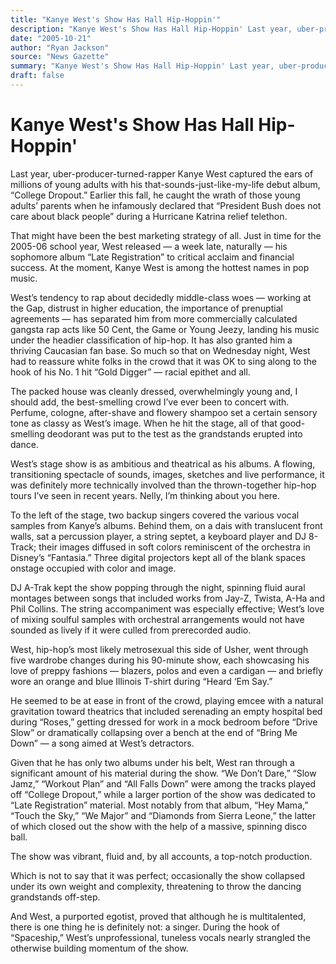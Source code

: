 ```yaml
---
title: "Kanye West's Show Has Hall Hip-Hoppin'"
description: "Kanye West's Show Has Hall Hip-Hoppin' Last year, uber-producer-turned-rapper captured the ears of millions of young adults with his that-sounds-just-like-my-life debut album, “College Dropout.” Just ..."
date: "2005-10-21"
author: "Ryan Jackson"
source: "News Gazette"
summary: "Kanye West's Show Has Hall Hip-Hoppin' Last year, uber-producer-turned-rapper captured the ears of millions of young adults with his that-sounds-just-like-my-life debut album, “College Dropout.” Just in time for the 2005-06 school year, West released — a week late, naturally — his sophomore album “Late Registration” to critical acclaim and financial success. West’s tendency to rap about decidedly middle"
draft: false
---
```


# Kanye West's Show Has Hall Hip-Hoppin'

Last year, uber-producer-turned-rapper Kanye West captured the ears of millions of young adults with his that-sounds-just-like-my-life debut album, “College Dropout.” Earlier this fall, he caught the wrath of those young adults’ parents when he infamously declared that “President Bush does not care about black people” during a Hurricane Katrina relief telethon.

That might have been the best marketing strategy of all. Just in time for the 2005-06 school year, West released — a week late, naturally — his sophomore album “Late Registration” to critical acclaim and financial success. At the moment, Kanye West is among the hottest names in pop music.

West’s tendency to rap about decidedly middle-class woes — working at the Gap, distrust in higher education, the importance of prenuptial agreements — has separated him from more commercially calculated gangsta rap acts like 50 Cent, the Game or Young Jeezy, landing his music under the headier classification of hip-hop. It has also granted him a thriving Caucasian fan base. So much so that on Wednesday night, West had to reassure white folks in the crowd that it was OK to sing along to the hook of his No. 1 hit “Gold Digger” — racial epithet and all.

The packed house was cleanly dressed, overwhelmingly young and, I should add, the best-smelling crowd I’ve ever been to concert with. Perfume, cologne, after-shave and flowery shampoo set a certain sensory tone as classy as West’s image. When he hit the stage, all of that good-smelling deodorant was put to the test as the grandstands erupted into dance.

West’s stage show is as ambitious and theatrical as his albums. A flowing, transitioning spectacle of sounds, images, sketches and live performance, it was definitely more technically involved than the thrown-together hip-hop tours I’ve seen in recent years. Nelly, I’m thinking about you here.

To the left of the stage, two backup singers covered the various vocal samples from Kanye’s albums. Behind them, on a dais with translucent front walls, sat a percussion player, a string septet, a keyboard player and DJ 8-Track; their images diffused in soft colors reminiscent of the orchestra in Disney’s “Fantasia.” Three digital projectors kept all of the blank spaces onstage occupied with color and image.

DJ A-Trak kept the show popping through the night, spinning fluid aural montages between songs that included works from Jay-Z, Twista, A-Ha and Phil Collins. The string accompaniment was especially effective; West’s love of mixing soulful samples with orchestral arrangements would not have sounded as lively if it were culled from prerecorded audio.

West, hip-hop’s most likely metrosexual this side of Usher, went through five wardrobe changes during his 90-minute show, each showcasing his love of preppy fashions — blazers, polos and even a cardigan — and briefly wore an orange and blue Illinois T-shirt during “Heard ‘Em Say.”

He seemed to be at ease in front of the crowd, playing emcee with a natural gravitation toward theatrics that included serenading an empty hospital bed during “Roses,” getting dressed for work in a mock bedroom before “Drive Slow” or dramatically collapsing over a bench at the end of “Bring Me Down” — a song aimed at West’s detractors.

Given that he has only two albums under his belt, West ran through a significant amount of his material during the show. “We Don’t Dare,” “Slow Jamz,” “Workout Plan” and “All Falls Down” were among the tracks played off “College Dropout,” while a larger portion of the show was dedicated to “Late Registration” material. Most notably from that album, “Hey Mama,” “Touch the Sky,” “We Major” and “Diamonds from Sierra Leone,” the latter of which closed out the show with the help of a massive, spinning disco ball.

The show was vibrant, fluid and, by all accounts, a top-notch production.

Which is not to say that it was perfect; occasionally the show collapsed under its own weight and complexity, threatening to throw the dancing grandstands off-step.

And West, a purported egotist, proved that although he is multitalented, there is one thing he is definitely not: a singer. During the hook of “Spaceship,” West’s unprofessional, tuneless vocals nearly strangled the otherwise building momentum of the show.
